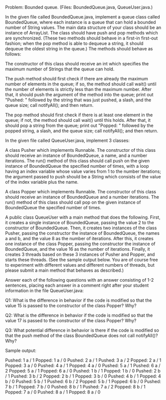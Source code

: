 Problem: Bounded queue. (Files: BoundedQueue.java, QueueUser.java.)

In the given file called BoundedQueue.java, implement a queue class called BoundedQueue, where each instance is a queue that can hold a bounded number of String values. The main data structure of your class should be an instance of ArrayList<String>. The class should have push and pop methods which are synchronized. (These two methods should behave in a first-in first-out fashion; when the pop method is able to dequeue a string, it should dequeue the oldest string in the queue.) The methods should behave as follows:

The constructor of this class should receive an int which specifies the maximum number of Strings that the queue can hold.

The push method should first check if there are already the maximum number of elements in the queue; if so, the method should call wait() until the number of elements is strictly less than the maximum number. After that, it should push the argument of the method into the queue; print out "Pushed: " followed by the string that was just pushed, a slash, and the queue size; call notifyAll(); and then return.

The pop method should first check if there is at least one element in the queue; if not, the method should call wait() until this holds. After that, it should pop a string from the queue; print out "Popped: " followed by the popped string, a slash, and the queue size; call notifyAll(); and then return.

In the given file called QueueUser.java, implement 3 classes:

A class Pusher which implements Runnable. The constructor of this class should receive an instance of BoundedQueue, a name, and a number iterations. The run() method of this class should call push on the given instance of BoundedQueue the specified number of times, with a loop having an index variable whose value varies from 1 to the number iterations; the argument passed to push should be a String which consists of the value of the index variable plus the name.

A class Popper which implements Runnable. The constructor of this class should receive an instance of BoundedQueue and a number iterations. The run() method of this class should call pop on the given instance of BoundedQueue the specified number of times.

A public class QueueUser with a main method that does the following. First, it creates a single instance of BoundedQueue, passing the value 2 to the constructor of BoundedQueue. Then, it creates two instances of the class Pusher, passing the constructor the instance of BoundedQueue, the names a and b, and the value 8 as the number of iterations. After this, it creates one instance of the class Popper, passing the constructor the instance of BoundedQueue, and the value 16 as the number of iterations. Finally, it creates 3 threads based on these 3 instances of Pusher and Popper, and starts these threads. (See the sample output below. You are of course free to experiment with different values and different numbers of threads, but please submit a main method that behaves as described.)

Answer each of the following questions with an answer consisting of 1-2 sentences, placing each answer in a comment right after your student information in the file QueueUser.java:

Q1: What is the difference in behavior if the code is modified so that the value 15 is passed to the constructor of the class Popper? Why?

Q2: What is the difference in behavior if the code is modified so that the value 17 is passed to the constructor of the class Popper? Why?

Q3: What potential difference in behavior is there if the code is modified so that the push method of the class BoundedQueue does not call notifyAll()? Why?

Sample output:

  Pushed: 1 a / 1
  Popped: 1 a / 0
  Pushed: 2 a / 1
  Pushed: 3 a / 2
  Popped: 2 a / 1
  Popped: 3 a / 0
  Pushed: 4 a / 1
  Popped: 4 a / 0
  Pushed: 5 a / 1
  Pushed: 6 a / 2
  Popped: 5 a / 1
  Popped: 6 a / 0
  Pushed: 1 b / 1
  Popped: 1 b / 0
  Pushed: 2 b / 1
  Pushed: 3 b / 2
  Popped: 2 b / 1
  Popped: 3 b / 0
  Pushed: 4 b / 1
  Popped: 4 b / 0
  Pushed: 5 b / 1
  Pushed: 6 b / 2
  Popped: 5 b / 1
  Popped: 6 b / 0
  Pushed: 7 b / 1
  Popped: 7 b / 0
  Pushed: 8 b / 1
  Pushed: 7 a / 2
  Popped: 8 b / 1
  Popped: 7 a / 0
  Pushed: 8 a / 1
  Popped: 8 a / 0